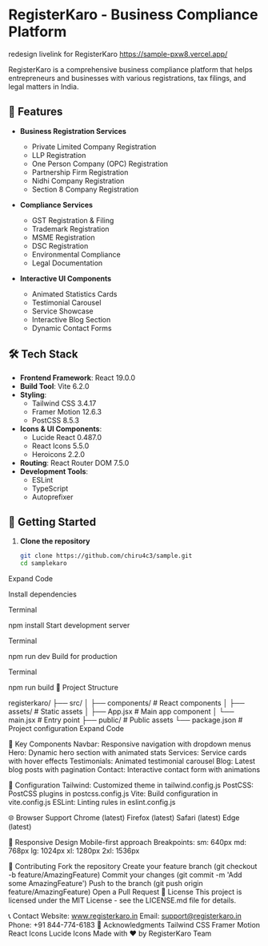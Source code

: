 # RegisterKaro - Business Compliance Platform
redesign livelink for RegisterKaro https://sample-pxw8.vercel.app/

RegisterKaro is a comprehensive business compliance platform that helps entrepreneurs and businesses with various registrations, tax filings, and legal matters in India.

## 🚀 Features

- **Business Registration Services**
  - Private Limited Company Registration
  - LLP Registration
  - One Person Company (OPC) Registration
  - Partnership Firm Registration
  - Nidhi Company Registration
  - Section 8 Company Registration

- **Compliance Services**
  - GST Registration & Filing
  - Trademark Registration
  - MSME Registration
  - DSC Registration
  - Environmental Compliance
  - Legal Documentation

- **Interactive UI Components**
  - Animated Statistics Cards
  - Testimonial Carousel
  - Service Showcase
  - Interactive Blog Section
  - Dynamic Contact Forms

## 🛠️ Tech Stack

- **Frontend Framework**: React 19.0.0
- **Build Tool**: Vite 6.2.0
- **Styling**: 
  - Tailwind CSS 3.4.17
  - Framer Motion 12.6.3
  - PostCSS 8.5.3
- **Icons & UI Components**:
  - Lucide React 0.487.0
  - React Icons 5.5.0
  - Heroicons 2.2.0
- **Routing**: React Router DOM 7.5.0
- **Development Tools**:
  - ESLint
  - TypeScript
  - Autoprefixer

## 🚀 Getting Started

1. **Clone the repository**
   ```bash
   git clone https://github.com/chiru4c3/sample.git
   cd samplekaro
Expand Code

Install dependencies

Terminal



npm install
Start development server

Terminal



npm run dev
Build for production

Terminal



npm run build
📁 Project Structure



registerkaro/
├── src/
│   ├── components/         # React components
│   ├── assets/            # Static assets
│   ├── App.jsx           # Main app component
│   └── main.jsx          # Entry point
├── public/               # Public assets
└── package.json         # Project configuration
Expand Code

🎨 Key Components
Navbar: Responsive navigation with dropdown menus
Hero: Dynamic hero section with animated stats
Services: Service cards with hover effects
Testimonials: Animated testimonial carousel
Blog: Latest blog posts with pagination
Contact: Interactive contact form with animations


🔧 Configuration
Tailwind: Customized theme in tailwind.config.js
PostCSS: PostCSS plugins in postcss.config.js
Vite: Build configuration in vite.config.js
ESLint: Linting rules in eslint.config.js


🌐 Browser Support
Chrome (latest)
Firefox (latest)
Safari (latest)
Edge (latest)


📱 Responsive Design
Mobile-first approach
Breakpoints:
sm: 640px
md: 768px
lg: 1024px
xl: 1280px
2xl: 1536px


🤝 Contributing
Fork the repository
Create your feature branch (git checkout -b feature/AmazingFeature)
Commit your changes (git commit -m 'Add some AmazingFeature')
Push to the branch (git push origin feature/AmazingFeature)
Open a Pull Request
📄 License
This project is licensed under the MIT License - see the LICENSE.md file for details.

📞 Contact
Website: www.registerkaro.in
Email: support@registerkaro.in
Phone: +91 844-774-6183
🙏 Acknowledgments
Tailwind CSS
Framer Motion
React Icons
Lucide Icons
Made with ❤️ by RegisterKaro Team
